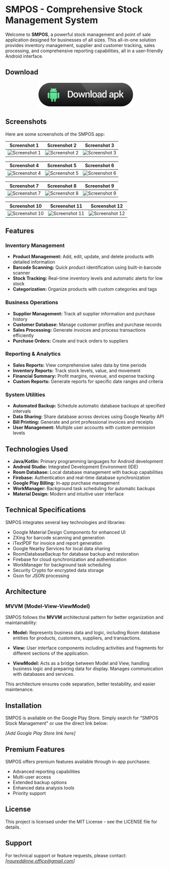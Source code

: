 # SMPOS - Comprehensive Stock Management System

Welcome to **SMPOS**, a powerful stock management and point of sale application designed for businesses of all sizes. This all-in-one solution provides inventory management, supplier and customer tracking, sales processing, and comprehensive reporting capabilities, all in a user-friendly Android interface.

## Download

<p align="center">
    <a href="https://github.com/noureddinelaghribe/SMPOS/raw/refs/heads/master/SMPOS.apk">
        <img src="https://raw.githubusercontent.com/noureddinelaghribe/WriteFlow/refs/heads/main/download_apk.png" alt="Get it on Google Play" height="80">
    </a>
</p>

## Screenshots

Here are some screenshots of the SMPOS app:

| Screenshot 1 | Screenshot 2 | Screenshot 3 |
|--------------|--------------|--------------|
| ![Screenshot 1](https://raw.githubusercontent.com/noureddinne21/SMPOS/refs/heads/master/smpos/photo_2025-03-21_02-28-22%20(3).jpg) | ![Screenshot 2](https://raw.githubusercontent.com/noureddinne21/SMPOS/refs/heads/master/smpos/photo_2025-03-21_02-28-20%20(2).jpg) | ![Screenshot 3](https://raw.githubusercontent.com/noureddinne21/SMPOS/refs/heads/master/smpos/photo_2025-03-21_02-28-22.jpg) |

| Screenshot 4 | Screenshot 5 | Screenshot 6 |
|--------------|--------------|--------------|
| ![Screenshot 4](https://raw.githubusercontent.com/noureddinne21/SMPOS/refs/heads/master/smpos/photo_2025-03-21_02-28-19%20(3).jpg) | ![Screenshot 5](https://raw.githubusercontent.com/noureddinne21/SMPOS/refs/heads/master/smpos/photo_2025-03-21_02-28-21%20(3).jpg) | ![Screenshot 6](https://raw.githubusercontent.com/noureddinne21/SMPOS/refs/heads/master/smpos/photo_2025-03-21_02-28-21%20(2).jpg) |

| Screenshot 7 | Screenshot 8 | Screenshot 9 |
|--------------|--------------|--------------|
| ![Screenshot 7](https://raw.githubusercontent.com/noureddinne21/SMPOS/refs/heads/master/smpos/photo_2025-03-21_02-28-21.jpg) | ![Screenshot 8](https://raw.githubusercontent.com/noureddinne21/SMPOS/refs/heads/master/smpos/photo_2025-03-21_02-28-22%20(2).jpg) | ![Screenshot 9](https://raw.githubusercontent.com/noureddinne21/SMPOS/refs/heads/master/smpos/photo_2025-03-21_02-28-20.jpg) |

| Screenshot 10 | Screenshot 11 | Screenshot 12 |
|---------------|---------------|---------------|
| ![Screenshot 10](https://raw.githubusercontent.com/noureddinne21/SMPOS/refs/heads/master/smpos/photo_2025-03-21_02-28-19%20(2).jpg) | ![Screenshot 11](https://raw.githubusercontent.com/noureddinne21/SMPOS/refs/heads/master/smpos/photo_2025-03-21_02-28-19.jpg) | ![Screenshot 12](https://raw.githubusercontent.com/noureddinne21/SMPOS/refs/heads/master/smpos/photo_2025-03-21_02-28-18.jpg) |


## Features

### Inventory Management
- **Product Management:** Add, edit, update, and delete products with detailed information
- **Barcode Scanning:** Quick product identification using built-in barcode scanner
- **Stock Tracking:** Real-time inventory levels and automatic alerts for low stock
- **Categorization:** Organize products with custom categories and tags

### Business Operations
- **Supplier Management:** Track all supplier information and purchase history
- **Customer Database:** Manage customer profiles and purchase records
- **Sales Processing:** Generate invoices and process transactions efficiently
- **Purchase Orders:** Create and track orders to suppliers

### Reporting & Analytics
- **Sales Reports:** View comprehensive sales data by time periods
- **Inventory Reports:** Track stock levels, value, and movement
- **Financial Summary:** Profit margins, revenue, and expense tracking
- **Custom Reports:** Generate reports for specific date ranges and criteria

### System Utilities
- **Automated Backup:** Schedule automatic database backups at specified intervals
- **Data Sharing:** Share database across devices using Google Nearby API
- **Bill Printing:** Generate and print professional invoices and receipts
- **User Management:** Multiple user accounts with custom permission levels

## Technologies Used

- **Java/Kotlin:** Primary programming languages for Android development
- **Android Studio:** Integrated Development Environment (IDE)
- **Room Database:** Local database management with backup capabilities
- **Firebase:** Authentication and real-time database synchronization
- **Google Play Billing:** In-app purchase management
- **WorkManager:** Background task scheduling for automatic backups
- **Material Design:** Modern and intuitive user interface

## Technical Specifications

SMPOS integrates several key technologies and libraries:
- Google Material Design Components for enhanced UI
- ZXing for barcode scanning and generation
- iTextPDF for invoice and report generation
- Google Nearby Services for local data sharing
- RoomDatabaseBackup for database backup and restoration
- Firebase for cloud synchronization and authentication
- WorkManager for background task scheduling
- Security Crypto for encrypted data storage
- Gson for JSON processing

## Architecture

### MVVM (Model-View-ViewModel)

SMPOS follows the **MVVM** architectural pattern for better organization and maintainability:

- **Model:** Represents business data and logic, including Room database entities for products, customers, suppliers, and transactions.

- **View:** User interface components including activities and fragments for different sections of the application.

- **ViewModel:** Acts as a bridge between Model and View, handling business logic and preparing data for display. Manages communication with databases and services.

This architecture ensures code separation, better testability, and easier maintenance.

## Installation

SMPOS is available on the Google Play Store. Simply search for "SMPOS Stock Management" or use the direct link below:

*[Add Google Play Store link here]*

## Premium Features

SMPOS offers premium features available through in-app purchases:
- Advanced reporting capabilities
- Multi-user access
- Extended backup options
- Enhanced data analysis tools
- Priority support

## License

This project is licensed under the MIT License - see the LICENSE file for details.

## Support

For technical support or feature requests, please contact:
*[noureddinne.office@gmail.com]*
